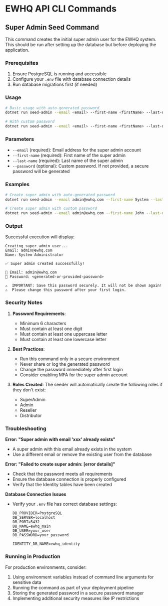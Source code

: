 # EWHQ API CLI Commands

## Super Admin Seed Command

This command creates the initial super admin user for the EWHQ system. This should be run after setting up the database but before deploying the application.

### Prerequisites

1. Ensure PostgreSQL is running and accessible
2. Configure your `.env` file with database connection details
3. Run database migrations first (if needed)

### Usage

```bash
# Basic usage with auto-generated password
dotnet run seed-admin --email <email> --first-name <firstName> --last-name <lastName>

# With custom password
dotnet run seed-admin --email <email> --first-name <firstName> --last-name <lastName> --password <password>
```

### Parameters

- `--email` (required): Email address for the super admin account
- `--first-name` (required): First name of the super admin
- `--last-name` (required): Last name of the super admin
- `--password` (optional): Custom password. If not provided, a secure password will be generated

### Examples

```bash
# Create super admin with auto-generated password
dotnet run seed-admin --email admin@ewhq.com --first-name System --last-name Administrator

# Create super admin with custom password
dotnet run seed-admin --email admin@ewhq.com --first-name John --last-name Doe --password MySecureP@ssw0rd!
```

### Output

Successful execution will display:
```
Creating super admin user...
Email: admin@ewhq.com
Name: System Administrator

✅ Super admin created successfully!

📧 Email: admin@ewhq.com
🔑 Password: <generated-or-provided-password>

⚠️  IMPORTANT: Save this password securely. It will not be shown again!
⚠️  Please change this password after your first login.
```

### Security Notes

1. **Password Requirements**:
   - Minimum 6 characters
   - Must contain at least one digit
   - Must contain at least one uppercase letter
   - Must contain at least one lowercase letter

2. **Best Practices**:
   - Run this command only in a secure environment
   - Never share or log the generated password
   - Change the password immediately after first login
   - Consider enabling MFA for the super admin account

3. **Roles Created**:
   The seeder will automatically create the following roles if they don't exist:
   - SuperAdmin
   - Admin
   - Reseller
   - Distributor

### Troubleshooting

**Error: "Super admin with email 'xxx' already exists"**
- A super admin with this email already exists in the system
- Use a different email or remove the existing user from the database

**Error: "Failed to create super admin: [error details]"**
- Check that the password meets all requirements
- Ensure the database connection is properly configured
- Verify that the Identity tables have been created

**Database Connection Issues**
- Verify your `.env` file has correct database settings:
  ```
  DB_PROVIDER=PostgreSQL
  DB_SERVER=localhost
  DB_PORT=5432
  DB_NAME=ewhq_main
  DB_USER=your_user
  DB_PASSWORD=your_password
  
  IDENTITY_DB_NAME=ewhq_identity
  ```

### Running in Production

For production environments, consider:

1. Using environment variables instead of command line arguments for sensitive data
2. Running the command as part of your deployment pipeline
3. Storing the generated password in a secure password manager
4. Implementing additional security measures like IP restrictions